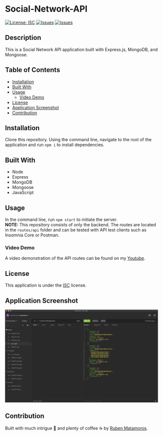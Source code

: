 # Social-Network-API
[![License: ISC](https://img.shields.io/badge/License-ISC-yellow.svg)](https://opensource.org/licenses/ISC) [![Issues](https://img.shields.io/github/issues/valiantcreative33/social-network-API)](https://github.com/valiantcreative33/social-network-API/issues) [![Issues](https://img.shields.io/github/contributors/valiantcreative33/social-network-API)](https://github.com/valiantcreative33/social-network-API/graphs/contributors)

## Description
This is a Social Network API application built with Express.js, MongoDB, and Mongoose.

## Table of Contents
* [Installation](#Installation)
* [Built With](#Built-With)
* [Usage](#Usage)
   * [Video Demo](#Video-Demo)
* [License](#License)
* [Application Screenshot](#Application-Screenshot)
* [Contribution](#Contribution)

## Installation
Clone this repository. Using the command line, navigate to the root of the application and run `npm i` to install dependencies.

## Built With
* Node
* Express
* MongoDB
* Mongoose
* JavaScript

## Usage
In the command line, run `npm start` to initiate the server.  
**NOTE:** This repository consists of only the backend.  The routes are located in the `routes/api` folder and can be tested with API test clients such as Insomnia Core or Postman. 
    
### Video Demo
A video demonstration of the API routes can be found on my [Youtube](https://www.youtube.com/watch?v=IwvosGeTzvA).

## License
This application is under the [ISC](https://opensource.org/licenses/ISC) license.

## Application Screenshot
![Screenshot of the Tech Blog website](./assets/screenshot.png)

## Contribution
Built with much intrigue 🧐 and plenty of coffee ☕ by [Ruben Matamoros](https://github.com/valiantcreative33).
